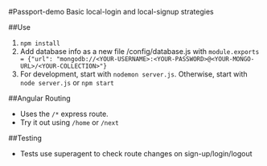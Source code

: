 #Passport-demo
Basic local-login and local-signup strategies

##Use
1. ```npm install```
2. Add database info as a new file /config/database.js with 
	```module.exports = {"url": "mongodb://<YOUR-USERNAME>:<YOUR-PASSWORD>@<YOUR-MONGO-URL>/<YOUR-COLLECTION>"}```
3. For development, start with ```nodemon server.js```. Otherwise, start with ```node server.js``` or ```npm start``` 

##Angular Routing
- Uses the ```/*``` express route.
- Try it out using ```/home``` or ```/next```

##Testing
- Tests use superagent to check route changes on sign-up/login/logout